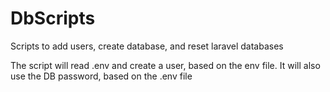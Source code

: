 # DbScripts
Scripts to add users, create database, and reset laravel databases

The script will read .env and create a user, based on the env file. It will also use the DB password, based on the .env file
